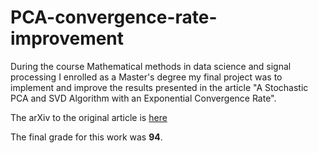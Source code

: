 # PCA-convergence-rate-improvement

During the course Mathematical methods in data science and signal processing I enrolled as a Master's degree my final project was to implement and improve the results presented in the article "A Stochastic PCA and SVD Algorithm with an Exponential Convergence Rate".

The arXiv to the original article is [here](https://arxiv.org/abs/1409.2848)

The final grade for this work was **94**.
